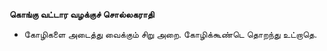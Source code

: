 **கொங்கு வட்டார வழக்குச் சொல்லகராதி**
- கோழிகளை அடைத்து வைக்கும் சிறு அறை. கோழிக்கூண்டெ தொறந்து உட்றாதெ.

